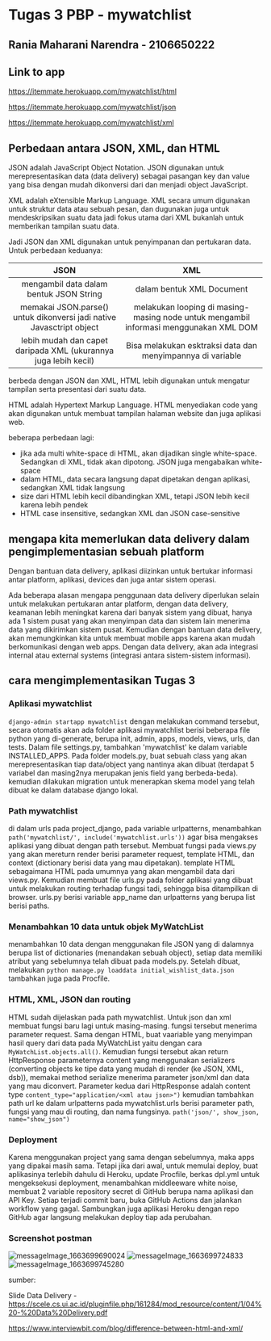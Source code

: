 # Tugas 3 PBP - mywatchlist
## Rania Maharani Narendra - 2106650222

## Link to app
https://itemmate.herokuapp.com/mywatchlist/html

https://itemmate.herokuapp.com/mywatchlist/json

https://itemmate.herokuapp.com/mywatchlist/xml

## Perbedaan antara JSON, XML, dan HTML
JSON adalah JavaScript Object Notation. JSON digunakan untuk merepresentasikan data (data delivery) sebagai pasangan key dan value yang bisa dengan mudah dikonversi dari dan menjadi object JavaScript.

XML adalah eXtensible Markup Language. XML secara umum digunakan untuk struktur data atau sebuah pesan, dan dugunakan juga untuk mendeskripsikan suatu data jadi fokus utama dari XML bukanlah untuk memberikan tampilan suatu data.

Jadi JSON dan XML digunakan untuk penyimpanan dan pertukaran data. Untuk perbedaan keduanya:

| JSON                                                                      | XML                                                        |
| :-----------------------------------------------------------------------: | :--------------------------------------------------------: |
| mengambil data dalam bentuk JSON String                                   | dalam bentuk XML Document                                  |
| memakai JSON.parse() untuk dikonversi jadi native Javasctript object      | melakukan looping di masing-masing node untuk mengambil informasi menggunakan XML DOM
| lebih mudah dan capet daripada XML (ukurannya juga lebih kecil)           | Bisa melakukan esktraksi data dan menyimpannya di variable |

berbeda dengan JSON dan XML, HTML lebih digunakan untuk mengatur tampilan serta presentasi dari suatu data.

HTML adalah Hypertext Markup Language. HTML menyediakan code yang akan digunakan untuk membuat tampilan halaman website dan juga aplikasi web. 

beberapa perbedaan lagi:
- jika ada multi white-space di HTML, akan dijadikan single white-space. Sedangkan di XML, tidak akan dipotong. JSON juga mengabaikan white-space
- dalam HTML, data secara langsung dapat dipetakan dengan aplikasi, sedangkan XML tidak langsung
- size dari HTML lebih kecil dibandingkan XML, tetapi JSON lebih kecil karena lebih pendek
- HTML case insensitive, sedangkan XML dan JSON case-sensitive

## mengapa kita memerlukan data delivery dalam pengimplementasian sebuah platform
Dengan bantuan data delivery, aplikasi diizinkan untuk bertukar informasi antar platform, aplikasi, devices dan juga antar sistem operasi. 

Ada beberapa alasan mengapa penggunaan data delivery diperlukan selain untuk melakukan pertukaran antar platform, dengan data delivery, keamanan lebih meningkat karena dari banyak sistem yang dibuat, hanya ada 1 sistem pusat yang akan menyimpan data dan sistem lain menerima data yang dikirimkan sistem pusat. Kemudian dengan bantuan data delivery, akan memungkinkan kita untuk membuat mobile apps karena akan mudah berkomunikasi dengan web apps. Dengan data delivery, akan ada integrasi internal atau external systems (integrasi antara sistem-sistem informasi).

## cara mengimplementasikan Tugas 3
### Aplikasi mywatchlist
``` django-admin startapp mywatchlist ```
dengan melakukan command tersebut, secara otomatis akan ada folder aplikasi mywatchlist berisi beberapa file python yang di-generate, berupa init, admin, apps, models, views, urls, dan tests. Dalam file settings.py, tambahkan 'mywatchlist' ke dalam variable INSTALLED_APPS. Pada folder models.py, buat sebuah class yang akan merepresentasikan tiap data/object yang nantinya akan dibuat (terdapat 5 variabel dan masing2nya merupakan jenis field yang berbeda-beda). kemudian dilakukan migration untuk menerapkan skema model yang telah dibuat ke dalam database django lokal. 

### Path mywatchlist
di dalam urls pada project_django, pada variable urlpatterns, menambahkan 
```path('mywatchlist/', include('mywatchlist.urls'))```
agar bisa mengakses aplikasi yang dibuat dengan path tersebut. Membuat fungsi pada views.py yang akan mereturn render berisi parameter request, template HTML, dan context (dictionary berisi data yang mau dipetakan). template HTML sebagaimana HTML pada umumnya yang akan mengambil data dari views.py. Kemudian membuat file urls.py pada folder aplikasi yang dibuat untuk melakukan routing terhadap fungsi tadi, sehingga bisa ditampilkan di browser. urls.py berisi variable app_name dan urlpatterns yang berupa list berisi paths.

### Menambahkan 10 data untuk objek MyWatchList
menambahkan 10 data dengan menggunakan file JSON yang di dalamnya berupa list of dictionaries (menandakan sebuah object), setiap data memiliki atribut yang sebelumnya telah dibuat pada models.py. Setelah dibuat, melakukan ```python manage.py loaddata initial_wishlist_data.json```
tambahkan juga pada Procfile.

### HTML, XML, JSON dan routing
HTML sudah dijelaskan pada path mywatchlist. Untuk json dan xml membuat fungsi baru lagi untuk masing-masing. fungsi tersebut menerima parameter request. Sama dengan HTML, buat vaariable yang menyimpan hasil query dari data pada MyWatchList yaitu dengan cara ```MyWatchList.objects.all()```. Kemudian fungsi tersebut akan return HttpResponse parameternya content yang menggunakan serializers (converting objects ke tipe data yang mudah di render (ke JSON, XML, dsb)), memakai method serialize menerima parameter json/xml dan data yang mau diconvert. Parameter kedua dari HttpResponse adalah content type ```content_type="application/<xml atau json>")```
kemudian tambahkan path url ke dalam urlpatterns pada mywatchlist.urls berisi parameter path, fungsi yang mau di routing, dan nama fungsinya. ```path('json/', show_json, name="show_json")```

### Deployment
Karena menggunakan project yang sama dengan sebelumnya, maka apps yang dipakai masih sama. Tetapi jika dari awal, untuk memulai deploy, buat aplikasinya terlebih dahulu di Heroku, update Procfile, berkas dpl.yml untuk mengeksekusi deployment, menambahkan middleeware white noise, membuat 2 variable repository secret di GitHub berupa nama aplikasi dan API Key. Setiap terjadi commit baru, buka GitHub Actions dan jalankan workflow yang gagal. Sambungkan juga aplikasi Heroku dengan repo GitHub agar langsung melakukan deploy tiap ada perubahan.

### Screenshot postman
![messageImage_1663699690024](https://user-images.githubusercontent.com/87572562/191407355-0e6f8efd-a02f-4dcd-a003-f1d33f9865ad.jpg)
![messageImage_1663699724833](https://user-images.githubusercontent.com/87572562/191407363-c9cac190-4807-44d2-a2ac-c838de41d76b.jpg)
![messageImage_1663699745280](https://user-images.githubusercontent.com/87572562/191407368-a751040b-4e63-49a2-95bd-0394507e146f.jpg)

sumber:

Slide Data Delivery - https://scele.cs.ui.ac.id/pluginfile.php/161284/mod_resource/content/1/04%20-%20Data%20Delivery.pdf

https://www.interviewbit.com/blog/difference-between-html-and-xml/

